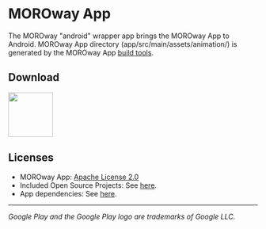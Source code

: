 # MOROway App

The MOROway "android" wrapper app brings the MOROway App to Android. MOROway App directory (app/src/main/assets/animation/) is generated by the MOROway App [build tools](https://github.com/MOROway/moroway-app-dev).

## Download

[<img src="https://play.google.com/intl/en_us/badges/static/images/badges/en_badge_web_generic.png" height="90">](https://play.google.com/store/apps/details?id=appinventor.ai_Jonathan_Herrmann_Engel.MOROway)

## Licenses

* MOROway App: [Apache License 2.0](https://github.com/MOROway/moroway-app-dev/blob/main/LICENSE.txt)
* Included Open Source Projects: See [here](./app/src/main/assets/animation/src/lib/README.md).
* App dependencies: See [here](./app/build.gradle).

---

*Google Play and the Google Play logo are trademarks of Google LLC.*
